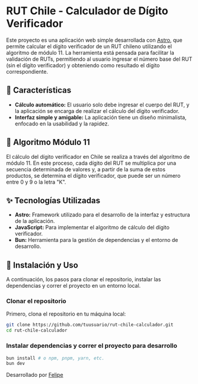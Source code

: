 # RUT Chile - Calculador de Dígito Verificador

Este proyecto es una aplicación web simple desarrollada con [Astro](https://astro.build/), que permite calcular el dígito verificador de un RUT chileno utilizando el algoritmo de módulo 11. La herramienta está pensada para facilitar la validación de RUTs, permitiendo al usuario ingresar el número base del RUT (sin el dígito verificador) y obteniendo como resultado el dígito correspondiente.

## 🚀 Características

- **Cálculo automático:** El usuario solo debe ingresar el cuerpo del RUT, y la aplicación se encarga de realizar el cálculo del dígito verificador.
- **Interfaz simple y amigable:** La aplicación tiene un diseño minimalista, enfocado en la usabilidad y la rapidez.

## 🧩 Algoritmo Módulo 11

El cálculo del dígito verificador en Chile se realiza a través del algoritmo de módulo 11. En este proceso, cada dígito del RUT se multiplica por una secuencia determinada de valores y, a partir de la suma de estos productos, se determina el dígito verificador, que puede ser un número entre 0 y 9 o la letra "K".

## ✨ Tecnologías Utilizadas

- **Astro:** Framework utilizado para el desarrollo de la interfaz y estructura de la aplicación.
- **JavaScript:** Para implementar el algoritmo de cálculo del dígito verificador.
- **Bun:** Herramienta para la gestión de dependencias y el entorno de desarrollo.

## 📂 Instalación y Uso

A continuación, los pasos para clonar el repositorio, instalar las dependencias y correr el proyecto en un entorno local.

### Clonar el repositorio

Primero, clona el repositorio en tu máquina local:

```bash
git clone https://github.com/tuusuario/rut-chile-calculador.git
cd rut-chile-calculador
```

### Instalar dependencias y correr el proyecto para desarrollo
```bash
bun install # o npm, pnpm, yarn, etc.
bun dev
```

Desarrollado por [Felipe](https://uncodigo.com/)
